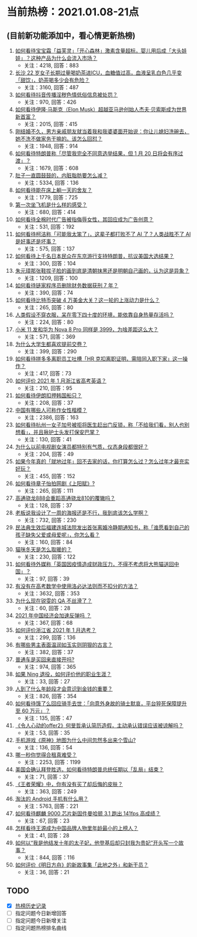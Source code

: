 # 当前热榜：2021.01.08-21点
## (目前新功能添加中，看心情更新热榜)
1. [如何看待宝宝霜「益芙灵」「开心森林」激素含量超标，婴儿用后成「大头娃娃」？这种产品为什么会流入市场？](https://www.zhihu.com/question/438275588)
    * 关注：4218, 回答：883
2. [长沙 22 岁女子长期过量喝奶茶进ICU，血糖值过高，血液呈乳白色几乎变「甜饮」，奶茶喝多少会有危险？](https://www.zhihu.com/question/438403941)
    * 关注：3160, 回答：487
3. [如何看待抖音传播淫秽色情低俗信息被处罚？](https://www.zhihu.com/question/438401125)
    * 关注：970, 回答：426
4. [如何看待伊隆·马斯克（Elon Musk）超越亚马逊创始人杰夫·贝索斯成为世界新首富？](https://www.zhihu.com/question/438375132)
    * 关注：2015, 回答：415
5. [刚结婚不久，男方亲戚朋友就当着我和我婆婆面开始说：你让儿媳妇洗碗去，她不洗不做家务干嘛的。该怎么回怼？](https://www.zhihu.com/question/345592311)
    * 关注：1948, 回答：914
6. [如何看待特朗普称「尽管我完全不同意选举结果，但 1 月 20 日将会有序过渡」？](https://www.zhihu.com/question/438312489)
    * 关注：1679, 回答：608
7. [肚子一直圆鼓鼓的，内脏脂肪要怎么减？](https://www.zhihu.com/question/45723322)
    * 关注：5334, 回答：136
8. [如何看待能在床上躺一天的舍友？](https://www.zhihu.com/question/318657086)
    * 关注：1779, 回答：725
9. [第一次坐飞机是什么样的感受？](https://www.zhihu.com/question/349379293)
    * 关注：680, 回答：414
10. [如何看待全棉时代广告被指侮辱女性，其回应成为广告创意？](https://www.zhihu.com/question/438433001)
    * 关注：531, 回答：192
11. [如何看待柯洁称「可能我太笨了」，这辈子都打败不了 AI 了？人类战胜不了 AI 是好事还是坏事？](https://www.zhihu.com/question/438409639)
    * 关注：575, 回答：137
12. [如何看待上千名日本民众在东京游行支持特朗普，抗议美国大选结果？](https://www.zhihu.com/question/438444048)
    * 关注：300, 回答：104
13. [朱元璋那张鞋拔子脸的画到底是清朝抹黑还是明朝自己画的，认为这是异象？](https://www.zhihu.com/question/436172958)
    * 关注：1209, 回答：100
14. [如何看待链家程序员删除财务数据获刑 7 年？](https://www.zhihu.com/question/438436700)
    * 关注：390, 回答：74
15. [如何看待比特币突破 4 万美金大关？这一轮的上涨动力是什么？](https://www.zhihu.com/question/438388443)
    * 关注：265, 回答：80
16. [人类假设不穿衣服，呆在零下四十度的环境，能依靠自身热量存活吗？](https://www.zhihu.com/question/438176268)
    * 关注：224, 回答：80
17. [小米 11 发和华为 Nova  8  Pro 同样是 3999，为啥差距这么大？](https://www.zhihu.com/question/436929666)
    * 关注：571, 回答：369
18. [为什么大学生都喜欢提前交卷？](https://www.zhihu.com/question/332690857)
    * 关注：399, 回答：290
19. [如何看待拼多多离职员工吐槽「HR 克扣离职证明，需陪同入职下家」这一操作？](https://www.zhihu.com/question/438377387)
    * 关注：417, 回答：73
20. [如何评价 2021 年 1 月浙江省高考英语？](https://www.zhihu.com/question/438354241)
    * 关注：210, 回答：95
21. [如何看待伊朗扣押韩国船只？](https://www.zhihu.com/question/438023305)
    * 关注：208, 回答：37
22. [中国有哪些人可称作女性楷模？](https://www.zhihu.com/question/21780463)
    * 关注：2386, 回答：163
23. [如何看待杭州一女子加号被拒将医生赶出门反锁，称「不给我们看，别人也别想看」，并且揪护士头发打保安巴掌？](https://www.zhihu.com/question/438157366)
    * 关注：130, 回答：41
24. [为什么以前电视剧女演员都特别有气质，仪态身段都很好？](https://www.zhihu.com/question/437465097)
    * 关注：204, 回答：49
25. [如果今年真的「就地过年」回不去家的话，你打算怎么过？怎么过年才最充实好玩？](https://www.zhihu.com/question/438413078)
    * 关注：455, 回答：152
26. [如何看待章子怡拍网剧《上阳赋》?](https://www.zhihu.com/question/438267951)
    * 关注：265, 回答：111
27. [高通骁龙888会重蹈高通骁龙810的覆辙吗？](https://www.zhihu.com/question/438310737)
    * 关注：128, 回答：37
28. [老板说我设计了一周的海报还是不行，我到底该怎么学啊？](https://www.zhihu.com/question/437998241)
    * 关注：732, 回答：230
29. [民法典生效后福建连城法院发出首张离婚冷静期通知书，称「谁愿看到自己的孩子缺失父爱或母爱呢」，你怎么看？](https://www.zhihu.com/question/438442713)
    * 关注：160, 回答：84
30. [猫咪冬天是怎么取暖的？](https://www.zhihu.com/question/437475353)
    * 关注：230, 回答：122
31. [如何看待外媒称「英国因疫情造成财政压力，不得不考虑将大熊猫送回中国」？](https://www.zhihu.com/question/437817916)
    * 关注：97, 回答：39
32. [有没有在高考数学中使用洛必达法则而不扣分的方法？](https://www.zhihu.com/question/296821910)
    * 关注：3632, 回答：353
33. [为什么现在锐雯的 QA 不丝滑了？](https://www.zhihu.com/question/432837529)
    * 关注：60, 回答：28
34. [2021 年中国经济会加速反弹吗 ？](https://www.zhihu.com/question/437386256)
    * 关注：367, 回答：68
35. [如何评价浙江省 2021 年 1 月选考？](https://www.zhihu.com/question/407681261)
    * 关注：299, 回答：136
36. [有哪些男主表面温润如玉实则阴狠的古言？](https://www.zhihu.com/question/311422229)
    * 关注：382, 回答：37
37. [普通车是买回来直接开吗?](https://www.zhihu.com/question/421631284)
    * 关注：974, 回答：365
38. [如果 Ning 退役，如何评价他的职业生涯？](https://www.zhihu.com/question/436863875)
    * 关注：33, 回答：27
39. [人到了什么年龄段才会意识到金钱的重要？](https://www.zhihu.com/question/437869213)
    * 关注：826, 回答：354
40. [如何看待饿了么回应骑手去世：「向意外身故的骑士默哀，平台猝死保障提升至 60 万元」？](https://www.zhihu.com/question/438478433)
    * 关注：135, 回答：47
41. [《令人心动的offer2》何旻哲承认简历造假，主动承认错误应该被谅解吗？](https://www.zhihu.com/question/438222629)
    * 关注：53, 回答：35
42. [手机游戏《原神》地图为什么中间忽然多出来个雪山?](https://www.zhihu.com/question/436493509)
    * 关注：136, 回答：54
43. [哪一秒你觉得合租真难受？](https://www.zhihu.com/question/294243719)
    * 关注：2253, 回答：1199
44. [美国会确认拜登胜选，如何看待特朗普总统任期以「乱局」结束？](https://www.zhihu.com/question/438322260)
    * 关注：71, 回答：37
45. [《王者荣耀》中，你有没有买了却后悔的皮肤？](https://www.zhihu.com/question/350246144)
    * 关注：363, 回答：249
46. [淘汰的 Android 手机有什么用？](https://www.zhihu.com/question/26022224)
    * 关注：5763, 回答：221
47. [如何看待麒麟 9000 芯片新固件曼哈顿 3.1 跑出 141fps 高成绩？](https://www.zhihu.com/question/437702270)
    * 关注：67, 回答：23
48. [怎样看待王源成为中国品牌人物里年龄最小的上榜人？](https://www.zhihu.com/question/438109794)
    * 关注：41, 回答：28
49. [如何以“我是他结发十年的太子妃，他登基后却只封我为贵妃”开头写一个故事？](https://www.zhihu.com/question/426631158)
    * 关注：844, 回答：116
50. [如何评价《明日方舟》的新故事集「此地之外」和新干员？](https://www.zhihu.com/question/437281492)
    * 关注：36, 回答：21
## TODO
* [x] [热榜历史记录](hot_history/AllHot.md)
* [ ] 指定问题今日新增回答
* [ ] 指定问题今日新增关注
* [ ] 指定问题热榜排名曲线
